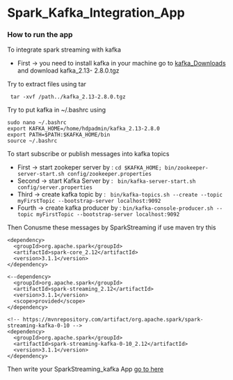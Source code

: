 # Spark_Kafka_Integration_App

### How to run the app 
To integrate spark streaming with kafka <br />
* First -> 
 you need to install kafka in your machine go to [kafka_Downloads](https://www.apache.org/dyn/closer.cgi?path=/kafka/2.8.0/kafka_2.13-2.8.0.tgz) and download kafka_2.13-   2.8.0.tgz <br />
 
 Try to extract files using tar
 
 ```
  tar -xvf /path../kafka_2.13-2.8.0.tgz
 ```
 
 Try to put kafka in ~/.bashrc using 
  
  ```
  sudo nano ~/.bashrc
  export KAFKA_HOME=/home/hdpadmin/kafka_2.13-2.8.0
  export PATH=$PATH:$KAFKA_HOME/bin
  source ~/.bashrc
  
  ```
  
 To start subscribe or publish messages into kafka topics 
  - First ->  start zookeper server by : ``` cd $KAFKA_HOME; bin/zookeeper-server-start.sh config/zookeeper.properties ```
  - Second -> start Kafka Server by   : ```  bin/kafka-server-start.sh config/server.properties ```
  - Third ->  create kafka topic  by  : ```  bin/kafka-topics.sh --create --topic myFirstTopic --bootstrap-server localhost:9092 ```
  - Fourth -> create kafka producer by : ``` bin/kafka-console-producer.sh --topic myFirstTopic --bootstrap-server localhost:9092 ``` 
  

Then Conusme these messages by SparkStreaming if use maven try this 
  ```
  <dependency>  
    <groupId>org.apache.spark</groupId>
    <artifactId>spark-core_2.12</artifactId>
    <version>3.1.1</version>
  </dependency>
  
  <--dependency>
    <groupId>org.apache.spark</groupId>
    <artifactId>spark-streaming_2.12</artifactId>
    <version>3.1.1</version>
    <scope>provided</scope>
 </dependency>

 <!-- https://mvnrepository.com/artifact/org.apache.spark/spark-streaming-kafka-0-10 -->
 <dependency>
    <groupId>org.apache.spark</groupId>
    <artifactId>spark-streaming-kafka-0-10_2.12</artifactId>
    <version>3.1.1</version>
 </dependency>

  ```
 
 Then write your SparkStreaming_kafka App [go to here](https://mvnrepository.com/artifact/org.apache.spark/spark-streaming-kafka-0-10_2.12/3.1.1)


 

